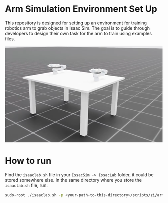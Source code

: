 # Arm Simulation Environment Set Up
This repository is designed for setting up an environment for training robotics arm to grab objects in Isaac Sim. The goal is to guide through developers to design their own task for the arm to train using examples files.

![Workspace Demo](photos/workspace-clean.png)

# How to run
Find the `isaaclab.sh` file in your `IssacSim -> IssacLab` folder, it could be stored somewhere else. In the same directory where you store the `isaaclab.sh` file, run:
```bash
sudo-root ./isaaclab.sh -p <your-path-to-this-directory>/scripts/zi/arm/src/main.py
```


